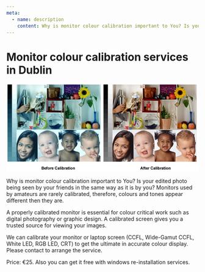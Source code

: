 ```yaml
---
meta:
  - name: description
    content: Why is monitor colour calibration important to You? Is your edited photo being seen by your friends in the same way as it is by you? ... Services in Dublin.
---
```

# Monitor colour calibration services in Dublin

![Monitor calibration](../img/color-management.jpg)

Why is monitor colour calibration important to You?
Is your edited photo being seen by your friends in the same way as it is by you? Monitors used by amateurs are rarely calibrated, therefore, colours and tones appear different then they are.

A properly calibrated monitor is essential for colour critical work such as digital photography or graphic design. A calibrated screen gives you a trusted source for viewing your images.

We can calibrate your monitor or laptop screen (CCFL, Wide-Gamut CCFL, White LED, RGB LED, CRT)  to get the ultimate in accurate colour display.
Please contact to arrange the service.

Price: €25. Also you can get it  free with windows re-installation services.
